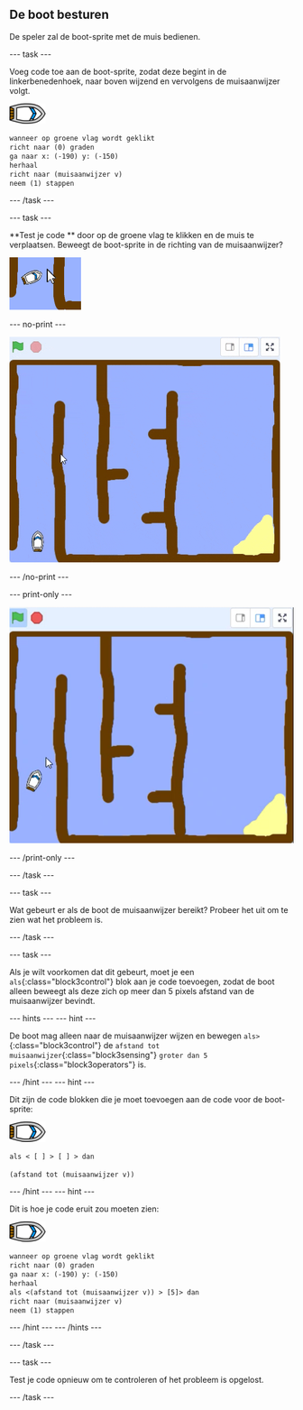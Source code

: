 ## De boot besturen

De speler zal de boot-sprite met de muis bedienen.

\--- task \---

Voeg code toe aan de boot-sprite, zodat deze begint in de linkerbenedenhoek, naar boven wijzend en vervolgens de muisaanwijzer volgt.

![boot-sprite](images/boat_resize.png)

```blocks3
wanneer op groene vlag wordt geklikt
richt naar (0) graden
ga naar x: (-190) y: (-150)
herhaal
richt naar (muisaanwijzer v)
neem (1) stappen
```

\--- /task \---

\--- task \---

**Test je code ** door op de groene vlag te klikken en de muis te verplaatsen. Beweegt de boot-sprite in de richting van de muisaanwijzer?

![screenshot](images/boat-mouse.png)

\--- no-print \---

![screenshot](images/boat-pointer-test-anim.gif)

\--- /no-print \---

\--- print-only \---

![screenshot](images/boat-pointer-test-anim.png)

\--- /print-only \---

\--- /task \---

\--- task \---

Wat gebeurt er als de boot de muisaanwijzer bereikt? Probeer het uit om te zien wat het probleem is.

\--- /task \---

\--- task \---

Als je wilt voorkomen dat dit gebeurt, moet je een `als`{:class="block3control"} blok aan je code toevoegen, zodat de boot alleen beweegt als deze zich op meer dan 5 pixels afstand van de muisaanwijzer bevindt.

\--- hints \--- \--- hint \---

De boot mag alleen naar de muisaanwijzer wijzen en bewegen `als>`{:class="block3control"} de `afstand tot muisaanwijzer`{:class="block3sensing"} `groter dan 5 pixels`{:class="block3operators"} is.

\--- /hint \--- \--- hint \---

Dit zijn de code blokken die je moet toevoegen aan de code voor de boot-sprite:

![boot-sprite](images/boat_resize.png)

```blocks3
als < [ ] > [ ] > dan

(afstand tot (muisaanwijzer v))
```

\--- /hint \--- \--- hint \---

Dit is hoe je code eruit zou moeten zien:

![boot-sprite](images/boat_resize.png)

```blocks3
wanneer op groene vlag wordt geklikt
richt naar (0) graden
ga naar x: (-190) y: (-150)
herhaal
als <(afstand tot (muisaanwijzer v)) > [5]> dan
richt naar (muisaanwijzer v)
neem (1) stappen
```

\--- /hint \--- \--- /hints \---

\--- /task \---

\--- task \---

Test je code opnieuw om te controleren of het probleem is opgelost.

\--- /task \---